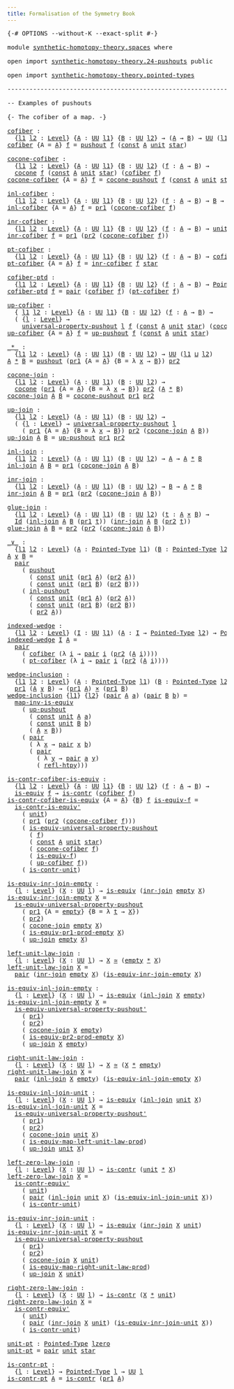 ```yaml
---
title: Formalisation of the Symmetry Book
---
```


<pre class="Agda"><a id="60" class="Symbol">{-#</a> <a id="64" class="Keyword">OPTIONS</a> <a id="72" class="Pragma">--without-K</a> <a id="84" class="Pragma">--exact-split</a> <a id="98" class="Symbol">#-}</a>

<a id="103" class="Keyword">module</a> <a id="110" href="synthetic-homotopy-theory.spaces.html" class="Module">synthetic-homotopy-theory.spaces</a> <a id="143" class="Keyword">where</a>

<a id="150" class="Keyword">open</a> <a id="155" class="Keyword">import</a> <a id="162" href="synthetic-homotopy-theory.24-pushouts.html" class="Module">synthetic-homotopy-theory.24-pushouts</a> <a id="200" class="Keyword">public</a>

<a id="208" class="Keyword">open</a> <a id="213" class="Keyword">import</a> <a id="220" href="synthetic-homotopy-theory.pointed-types.html" class="Module">synthetic-homotopy-theory.pointed-types</a>

<a id="261" class="Comment">--------------------------------------------------------------------------------</a>

<a id="343" class="Comment">-- Examples of pushouts</a>

<a id="368" class="Comment">{- The cofiber of a map. -}</a>

<a id="cofiber"></a><a id="397" href="synthetic-homotopy-theory.spaces.html#397" class="Function">cofiber</a> <a id="405" class="Symbol">:</a>
  <a id="409" class="Symbol">{</a><a id="410" href="synthetic-homotopy-theory.spaces.html#410" class="Bound">l1</a> <a id="413" href="synthetic-homotopy-theory.spaces.html#413" class="Bound">l2</a> <a id="416" class="Symbol">:</a> <a id="418" href="Agda.Primitive.html#597" class="Postulate">Level</a><a id="423" class="Symbol">}</a> <a id="425" class="Symbol">{</a><a id="426" href="synthetic-homotopy-theory.spaces.html#426" class="Bound">A</a> <a id="428" class="Symbol">:</a> <a id="430" href="Agda.Primitive.html#326" class="Primitive">UU</a> <a id="433" href="synthetic-homotopy-theory.spaces.html#410" class="Bound">l1</a><a id="435" class="Symbol">}</a> <a id="437" class="Symbol">{</a><a id="438" href="synthetic-homotopy-theory.spaces.html#438" class="Bound">B</a> <a id="440" class="Symbol">:</a> <a id="442" href="Agda.Primitive.html#326" class="Primitive">UU</a> <a id="445" href="synthetic-homotopy-theory.spaces.html#413" class="Bound">l2</a><a id="447" class="Symbol">}</a> <a id="449" class="Symbol">→</a> <a id="451" class="Symbol">(</a><a id="452" href="synthetic-homotopy-theory.spaces.html#426" class="Bound">A</a> <a id="454" class="Symbol">→</a> <a id="456" href="synthetic-homotopy-theory.spaces.html#438" class="Bound">B</a><a id="457" class="Symbol">)</a> <a id="459" class="Symbol">→</a> <a id="461" href="Agda.Primitive.html#326" class="Primitive">UU</a> <a id="464" class="Symbol">(</a><a id="465" href="synthetic-homotopy-theory.spaces.html#410" class="Bound">l1</a> <a id="468" href="Agda.Primitive.html#810" class="Primitive Operator">⊔</a> <a id="470" href="synthetic-homotopy-theory.spaces.html#413" class="Bound">l2</a><a id="472" class="Symbol">)</a>
<a id="474" href="synthetic-homotopy-theory.spaces.html#397" class="Function">cofiber</a> <a id="482" class="Symbol">{</a><a id="483" class="Argument">A</a> <a id="485" class="Symbol">=</a> <a id="487" href="synthetic-homotopy-theory.spaces.html#487" class="Bound">A</a><a id="488" class="Symbol">}</a> <a id="490" href="synthetic-homotopy-theory.spaces.html#490" class="Bound">f</a> <a id="492" class="Symbol">=</a> <a id="494" href="synthetic-homotopy-theory.24-pushouts.html#10047" class="Postulate">pushout</a> <a id="502" href="synthetic-homotopy-theory.spaces.html#490" class="Bound">f</a> <a id="504" class="Symbol">(</a><a id="505" href="foundation-core.constant-maps.html#203" class="Function">const</a> <a id="511" href="synthetic-homotopy-theory.spaces.html#487" class="Bound">A</a> <a id="513" href="foundation.unit-type.html#975" class="Datatype">unit</a> <a id="518" href="foundation.unit-type.html#999" class="InductiveConstructor">star</a><a id="522" class="Symbol">)</a>

<a id="cocone-cofiber"></a><a id="525" href="synthetic-homotopy-theory.spaces.html#525" class="Function">cocone-cofiber</a> <a id="540" class="Symbol">:</a>
  <a id="544" class="Symbol">{</a><a id="545" href="synthetic-homotopy-theory.spaces.html#545" class="Bound">l1</a> <a id="548" href="synthetic-homotopy-theory.spaces.html#548" class="Bound">l2</a> <a id="551" class="Symbol">:</a> <a id="553" href="Agda.Primitive.html#597" class="Postulate">Level</a><a id="558" class="Symbol">}</a> <a id="560" class="Symbol">{</a><a id="561" href="synthetic-homotopy-theory.spaces.html#561" class="Bound">A</a> <a id="563" class="Symbol">:</a> <a id="565" href="Agda.Primitive.html#326" class="Primitive">UU</a> <a id="568" href="synthetic-homotopy-theory.spaces.html#545" class="Bound">l1</a><a id="570" class="Symbol">}</a> <a id="572" class="Symbol">{</a><a id="573" href="synthetic-homotopy-theory.spaces.html#573" class="Bound">B</a> <a id="575" class="Symbol">:</a> <a id="577" href="Agda.Primitive.html#326" class="Primitive">UU</a> <a id="580" href="synthetic-homotopy-theory.spaces.html#548" class="Bound">l2</a><a id="582" class="Symbol">}</a> <a id="584" class="Symbol">(</a><a id="585" href="synthetic-homotopy-theory.spaces.html#585" class="Bound">f</a> <a id="587" class="Symbol">:</a> <a id="589" href="synthetic-homotopy-theory.spaces.html#561" class="Bound">A</a> <a id="591" class="Symbol">→</a> <a id="593" href="synthetic-homotopy-theory.spaces.html#573" class="Bound">B</a><a id="594" class="Symbol">)</a> <a id="596" class="Symbol">→</a>
  <a id="600" href="synthetic-homotopy-theory.24-pushouts.html#443" class="Function">cocone</a> <a id="607" href="synthetic-homotopy-theory.spaces.html#585" class="Bound">f</a> <a id="609" class="Symbol">(</a><a id="610" href="foundation-core.constant-maps.html#203" class="Function">const</a> <a id="616" href="synthetic-homotopy-theory.spaces.html#561" class="Bound">A</a> <a id="618" href="foundation.unit-type.html#975" class="Datatype">unit</a> <a id="623" href="foundation.unit-type.html#999" class="InductiveConstructor">star</a><a id="627" class="Symbol">)</a> <a id="629" class="Symbol">(</a><a id="630" href="synthetic-homotopy-theory.spaces.html#397" class="Function">cofiber</a> <a id="638" href="synthetic-homotopy-theory.spaces.html#585" class="Bound">f</a><a id="639" class="Symbol">)</a>
<a id="641" href="synthetic-homotopy-theory.spaces.html#525" class="Function">cocone-cofiber</a> <a id="656" class="Symbol">{</a><a id="657" class="Argument">A</a> <a id="659" class="Symbol">=</a> <a id="661" href="synthetic-homotopy-theory.spaces.html#661" class="Bound">A</a><a id="662" class="Symbol">}</a> <a id="664" href="synthetic-homotopy-theory.spaces.html#664" class="Bound">f</a> <a id="666" class="Symbol">=</a> <a id="668" href="synthetic-homotopy-theory.24-pushouts.html#10596" class="Function">cocone-pushout</a> <a id="683" href="synthetic-homotopy-theory.spaces.html#664" class="Bound">f</a> <a id="685" class="Symbol">(</a><a id="686" href="foundation-core.constant-maps.html#203" class="Function">const</a> <a id="692" href="synthetic-homotopy-theory.spaces.html#661" class="Bound">A</a> <a id="694" href="foundation.unit-type.html#975" class="Datatype">unit</a> <a id="699" href="foundation.unit-type.html#999" class="InductiveConstructor">star</a><a id="703" class="Symbol">)</a>

<a id="inl-cofiber"></a><a id="706" href="synthetic-homotopy-theory.spaces.html#706" class="Function">inl-cofiber</a> <a id="718" class="Symbol">:</a>
  <a id="722" class="Symbol">{</a><a id="723" href="synthetic-homotopy-theory.spaces.html#723" class="Bound">l1</a> <a id="726" href="synthetic-homotopy-theory.spaces.html#726" class="Bound">l2</a> <a id="729" class="Symbol">:</a> <a id="731" href="Agda.Primitive.html#597" class="Postulate">Level</a><a id="736" class="Symbol">}</a> <a id="738" class="Symbol">{</a><a id="739" href="synthetic-homotopy-theory.spaces.html#739" class="Bound">A</a> <a id="741" class="Symbol">:</a> <a id="743" href="Agda.Primitive.html#326" class="Primitive">UU</a> <a id="746" href="synthetic-homotopy-theory.spaces.html#723" class="Bound">l1</a><a id="748" class="Symbol">}</a> <a id="750" class="Symbol">{</a><a id="751" href="synthetic-homotopy-theory.spaces.html#751" class="Bound">B</a> <a id="753" class="Symbol">:</a> <a id="755" href="Agda.Primitive.html#326" class="Primitive">UU</a> <a id="758" href="synthetic-homotopy-theory.spaces.html#726" class="Bound">l2</a><a id="760" class="Symbol">}</a> <a id="762" class="Symbol">(</a><a id="763" href="synthetic-homotopy-theory.spaces.html#763" class="Bound">f</a> <a id="765" class="Symbol">:</a> <a id="767" href="synthetic-homotopy-theory.spaces.html#739" class="Bound">A</a> <a id="769" class="Symbol">→</a> <a id="771" href="synthetic-homotopy-theory.spaces.html#751" class="Bound">B</a><a id="772" class="Symbol">)</a> <a id="774" class="Symbol">→</a> <a id="776" href="synthetic-homotopy-theory.spaces.html#751" class="Bound">B</a> <a id="778" class="Symbol">→</a> <a id="780" href="synthetic-homotopy-theory.spaces.html#397" class="Function">cofiber</a> <a id="788" href="synthetic-homotopy-theory.spaces.html#763" class="Bound">f</a>
<a id="790" href="synthetic-homotopy-theory.spaces.html#706" class="Function">inl-cofiber</a> <a id="802" class="Symbol">{</a><a id="803" class="Argument">A</a> <a id="805" class="Symbol">=</a> <a id="807" href="synthetic-homotopy-theory.spaces.html#807" class="Bound">A</a><a id="808" class="Symbol">}</a> <a id="810" href="synthetic-homotopy-theory.spaces.html#810" class="Bound">f</a> <a id="812" class="Symbol">=</a> <a id="814" href="foundation-core.dependent-pair-types.html#592" class="Field">pr1</a> <a id="818" class="Symbol">(</a><a id="819" href="synthetic-homotopy-theory.spaces.html#525" class="Function">cocone-cofiber</a> <a id="834" href="synthetic-homotopy-theory.spaces.html#810" class="Bound">f</a><a id="835" class="Symbol">)</a>

<a id="inr-cofiber"></a><a id="838" href="synthetic-homotopy-theory.spaces.html#838" class="Function">inr-cofiber</a> <a id="850" class="Symbol">:</a>
  <a id="854" class="Symbol">{</a><a id="855" href="synthetic-homotopy-theory.spaces.html#855" class="Bound">l1</a> <a id="858" href="synthetic-homotopy-theory.spaces.html#858" class="Bound">l2</a> <a id="861" class="Symbol">:</a> <a id="863" href="Agda.Primitive.html#597" class="Postulate">Level</a><a id="868" class="Symbol">}</a> <a id="870" class="Symbol">{</a><a id="871" href="synthetic-homotopy-theory.spaces.html#871" class="Bound">A</a> <a id="873" class="Symbol">:</a> <a id="875" href="Agda.Primitive.html#326" class="Primitive">UU</a> <a id="878" href="synthetic-homotopy-theory.spaces.html#855" class="Bound">l1</a><a id="880" class="Symbol">}</a> <a id="882" class="Symbol">{</a><a id="883" href="synthetic-homotopy-theory.spaces.html#883" class="Bound">B</a> <a id="885" class="Symbol">:</a> <a id="887" href="Agda.Primitive.html#326" class="Primitive">UU</a> <a id="890" href="synthetic-homotopy-theory.spaces.html#858" class="Bound">l2</a><a id="892" class="Symbol">}</a> <a id="894" class="Symbol">(</a><a id="895" href="synthetic-homotopy-theory.spaces.html#895" class="Bound">f</a> <a id="897" class="Symbol">:</a> <a id="899" href="synthetic-homotopy-theory.spaces.html#871" class="Bound">A</a> <a id="901" class="Symbol">→</a> <a id="903" href="synthetic-homotopy-theory.spaces.html#883" class="Bound">B</a><a id="904" class="Symbol">)</a> <a id="906" class="Symbol">→</a> <a id="908" href="foundation.unit-type.html#975" class="Datatype">unit</a> <a id="913" class="Symbol">→</a> <a id="915" href="synthetic-homotopy-theory.spaces.html#397" class="Function">cofiber</a> <a id="923" href="synthetic-homotopy-theory.spaces.html#895" class="Bound">f</a>
<a id="925" href="synthetic-homotopy-theory.spaces.html#838" class="Function">inr-cofiber</a> <a id="937" href="synthetic-homotopy-theory.spaces.html#937" class="Bound">f</a> <a id="939" class="Symbol">=</a> <a id="941" href="foundation-core.dependent-pair-types.html#592" class="Field">pr1</a> <a id="945" class="Symbol">(</a><a id="946" href="foundation-core.dependent-pair-types.html#604" class="Field">pr2</a> <a id="950" class="Symbol">(</a><a id="951" href="synthetic-homotopy-theory.spaces.html#525" class="Function">cocone-cofiber</a> <a id="966" href="synthetic-homotopy-theory.spaces.html#937" class="Bound">f</a><a id="967" class="Symbol">))</a>

<a id="pt-cofiber"></a><a id="971" href="synthetic-homotopy-theory.spaces.html#971" class="Function">pt-cofiber</a> <a id="982" class="Symbol">:</a>
  <a id="986" class="Symbol">{</a><a id="987" href="synthetic-homotopy-theory.spaces.html#987" class="Bound">l1</a> <a id="990" href="synthetic-homotopy-theory.spaces.html#990" class="Bound">l2</a> <a id="993" class="Symbol">:</a> <a id="995" href="Agda.Primitive.html#597" class="Postulate">Level</a><a id="1000" class="Symbol">}</a> <a id="1002" class="Symbol">{</a><a id="1003" href="synthetic-homotopy-theory.spaces.html#1003" class="Bound">A</a> <a id="1005" class="Symbol">:</a> <a id="1007" href="Agda.Primitive.html#326" class="Primitive">UU</a> <a id="1010" href="synthetic-homotopy-theory.spaces.html#987" class="Bound">l1</a><a id="1012" class="Symbol">}</a> <a id="1014" class="Symbol">{</a><a id="1015" href="synthetic-homotopy-theory.spaces.html#1015" class="Bound">B</a> <a id="1017" class="Symbol">:</a> <a id="1019" href="Agda.Primitive.html#326" class="Primitive">UU</a> <a id="1022" href="synthetic-homotopy-theory.spaces.html#990" class="Bound">l2</a><a id="1024" class="Symbol">}</a> <a id="1026" class="Symbol">(</a><a id="1027" href="synthetic-homotopy-theory.spaces.html#1027" class="Bound">f</a> <a id="1029" class="Symbol">:</a> <a id="1031" href="synthetic-homotopy-theory.spaces.html#1003" class="Bound">A</a> <a id="1033" class="Symbol">→</a> <a id="1035" href="synthetic-homotopy-theory.spaces.html#1015" class="Bound">B</a><a id="1036" class="Symbol">)</a> <a id="1038" class="Symbol">→</a> <a id="1040" href="synthetic-homotopy-theory.spaces.html#397" class="Function">cofiber</a> <a id="1048" href="synthetic-homotopy-theory.spaces.html#1027" class="Bound">f</a>
<a id="1050" href="synthetic-homotopy-theory.spaces.html#971" class="Function">pt-cofiber</a> <a id="1061" class="Symbol">{</a><a id="1062" class="Argument">A</a> <a id="1064" class="Symbol">=</a> <a id="1066" href="synthetic-homotopy-theory.spaces.html#1066" class="Bound">A</a><a id="1067" class="Symbol">}</a> <a id="1069" href="synthetic-homotopy-theory.spaces.html#1069" class="Bound">f</a> <a id="1071" class="Symbol">=</a> <a id="1073" href="synthetic-homotopy-theory.spaces.html#838" class="Function">inr-cofiber</a> <a id="1085" href="synthetic-homotopy-theory.spaces.html#1069" class="Bound">f</a> <a id="1087" href="foundation.unit-type.html#999" class="InductiveConstructor">star</a>

<a id="cofiber-ptd"></a><a id="1093" href="synthetic-homotopy-theory.spaces.html#1093" class="Function">cofiber-ptd</a> <a id="1105" class="Symbol">:</a>
  <a id="1109" class="Symbol">{</a><a id="1110" href="synthetic-homotopy-theory.spaces.html#1110" class="Bound">l1</a> <a id="1113" href="synthetic-homotopy-theory.spaces.html#1113" class="Bound">l2</a> <a id="1116" class="Symbol">:</a> <a id="1118" href="Agda.Primitive.html#597" class="Postulate">Level</a><a id="1123" class="Symbol">}</a> <a id="1125" class="Symbol">{</a><a id="1126" href="synthetic-homotopy-theory.spaces.html#1126" class="Bound">A</a> <a id="1128" class="Symbol">:</a> <a id="1130" href="Agda.Primitive.html#326" class="Primitive">UU</a> <a id="1133" href="synthetic-homotopy-theory.spaces.html#1110" class="Bound">l1</a><a id="1135" class="Symbol">}</a> <a id="1137" class="Symbol">{</a><a id="1138" href="synthetic-homotopy-theory.spaces.html#1138" class="Bound">B</a> <a id="1140" class="Symbol">:</a> <a id="1142" href="Agda.Primitive.html#326" class="Primitive">UU</a> <a id="1145" href="synthetic-homotopy-theory.spaces.html#1113" class="Bound">l2</a><a id="1147" class="Symbol">}</a> <a id="1149" class="Symbol">(</a><a id="1150" href="synthetic-homotopy-theory.spaces.html#1150" class="Bound">f</a> <a id="1152" class="Symbol">:</a> <a id="1154" href="synthetic-homotopy-theory.spaces.html#1126" class="Bound">A</a> <a id="1156" class="Symbol">→</a> <a id="1158" href="synthetic-homotopy-theory.spaces.html#1138" class="Bound">B</a><a id="1159" class="Symbol">)</a> <a id="1161" class="Symbol">→</a> <a id="1163" href="synthetic-homotopy-theory.pointed-types.html#392" class="Function">Pointed-Type</a> <a id="1176" class="Symbol">(</a><a id="1177" href="synthetic-homotopy-theory.spaces.html#1110" class="Bound">l1</a> <a id="1180" href="Agda.Primitive.html#810" class="Primitive Operator">⊔</a> <a id="1182" href="synthetic-homotopy-theory.spaces.html#1113" class="Bound">l2</a><a id="1184" class="Symbol">)</a>
<a id="1186" href="synthetic-homotopy-theory.spaces.html#1093" class="Function">cofiber-ptd</a> <a id="1198" href="synthetic-homotopy-theory.spaces.html#1198" class="Bound">f</a> <a id="1200" class="Symbol">=</a> <a id="1202" href="foundation-core.dependent-pair-types.html#575" class="InductiveConstructor">pair</a> <a id="1207" class="Symbol">(</a><a id="1208" href="synthetic-homotopy-theory.spaces.html#397" class="Function">cofiber</a> <a id="1216" href="synthetic-homotopy-theory.spaces.html#1198" class="Bound">f</a><a id="1217" class="Symbol">)</a> <a id="1219" class="Symbol">(</a><a id="1220" href="synthetic-homotopy-theory.spaces.html#971" class="Function">pt-cofiber</a> <a id="1231" href="synthetic-homotopy-theory.spaces.html#1198" class="Bound">f</a><a id="1232" class="Symbol">)</a>

<a id="up-cofiber"></a><a id="1235" href="synthetic-homotopy-theory.spaces.html#1235" class="Function">up-cofiber</a> <a id="1246" class="Symbol">:</a>
  <a id="1250" class="Symbol">{</a> <a id="1252" href="synthetic-homotopy-theory.spaces.html#1252" class="Bound">l1</a> <a id="1255" href="synthetic-homotopy-theory.spaces.html#1255" class="Bound">l2</a> <a id="1258" class="Symbol">:</a> <a id="1260" href="Agda.Primitive.html#597" class="Postulate">Level</a><a id="1265" class="Symbol">}</a> <a id="1267" class="Symbol">{</a><a id="1268" href="synthetic-homotopy-theory.spaces.html#1268" class="Bound">A</a> <a id="1270" class="Symbol">:</a> <a id="1272" href="Agda.Primitive.html#326" class="Primitive">UU</a> <a id="1275" href="synthetic-homotopy-theory.spaces.html#1252" class="Bound">l1</a><a id="1277" class="Symbol">}</a> <a id="1279" class="Symbol">{</a><a id="1280" href="synthetic-homotopy-theory.spaces.html#1280" class="Bound">B</a> <a id="1282" class="Symbol">:</a> <a id="1284" href="Agda.Primitive.html#326" class="Primitive">UU</a> <a id="1287" href="synthetic-homotopy-theory.spaces.html#1255" class="Bound">l2</a><a id="1289" class="Symbol">}</a> <a id="1291" class="Symbol">(</a><a id="1292" href="synthetic-homotopy-theory.spaces.html#1292" class="Bound">f</a> <a id="1294" class="Symbol">:</a> <a id="1296" href="synthetic-homotopy-theory.spaces.html#1268" class="Bound">A</a> <a id="1298" class="Symbol">→</a> <a id="1300" href="synthetic-homotopy-theory.spaces.html#1280" class="Bound">B</a><a id="1301" class="Symbol">)</a> <a id="1303" class="Symbol">→</a>
  <a id="1307" class="Symbol">(</a> <a id="1309" class="Symbol">{</a><a id="1310" href="synthetic-homotopy-theory.spaces.html#1310" class="Bound">l</a> <a id="1312" class="Symbol">:</a> <a id="1314" href="Agda.Primitive.html#597" class="Postulate">Level</a><a id="1319" class="Symbol">}</a> <a id="1321" class="Symbol">→</a>
    <a id="1327" href="synthetic-homotopy-theory.24-pushouts.html#4586" class="Function">universal-property-pushout</a> <a id="1354" href="synthetic-homotopy-theory.spaces.html#1310" class="Bound">l</a> <a id="1356" href="synthetic-homotopy-theory.spaces.html#1292" class="Bound">f</a> <a id="1358" class="Symbol">(</a><a id="1359" href="foundation-core.constant-maps.html#203" class="Function">const</a> <a id="1365" href="synthetic-homotopy-theory.spaces.html#1268" class="Bound">A</a> <a id="1367" href="foundation.unit-type.html#975" class="Datatype">unit</a> <a id="1372" href="foundation.unit-type.html#999" class="InductiveConstructor">star</a><a id="1376" class="Symbol">)</a> <a id="1378" class="Symbol">(</a><a id="1379" href="synthetic-homotopy-theory.spaces.html#525" class="Function">cocone-cofiber</a> <a id="1394" href="synthetic-homotopy-theory.spaces.html#1292" class="Bound">f</a><a id="1395" class="Symbol">))</a>
<a id="1398" href="synthetic-homotopy-theory.spaces.html#1235" class="Function">up-cofiber</a> <a id="1409" class="Symbol">{</a><a id="1410" class="Argument">A</a> <a id="1412" class="Symbol">=</a> <a id="1414" href="synthetic-homotopy-theory.spaces.html#1414" class="Bound">A</a><a id="1415" class="Symbol">}</a> <a id="1417" href="synthetic-homotopy-theory.spaces.html#1417" class="Bound">f</a> <a id="1419" class="Symbol">=</a> <a id="1421" href="synthetic-homotopy-theory.24-pushouts.html#10850" class="Postulate">up-pushout</a> <a id="1432" href="synthetic-homotopy-theory.spaces.html#1417" class="Bound">f</a> <a id="1434" class="Symbol">(</a><a id="1435" href="foundation-core.constant-maps.html#203" class="Function">const</a> <a id="1441" href="synthetic-homotopy-theory.spaces.html#1414" class="Bound">A</a> <a id="1443" href="foundation.unit-type.html#975" class="Datatype">unit</a> <a id="1448" href="foundation.unit-type.html#999" class="InductiveConstructor">star</a><a id="1452" class="Symbol">)</a>

<a id="_*_"></a><a id="1455" href="synthetic-homotopy-theory.spaces.html#1455" class="Function Operator">_*_</a> <a id="1459" class="Symbol">:</a>
  <a id="1463" class="Symbol">{</a><a id="1464" href="synthetic-homotopy-theory.spaces.html#1464" class="Bound">l1</a> <a id="1467" href="synthetic-homotopy-theory.spaces.html#1467" class="Bound">l2</a> <a id="1470" class="Symbol">:</a> <a id="1472" href="Agda.Primitive.html#597" class="Postulate">Level</a><a id="1477" class="Symbol">}</a> <a id="1479" class="Symbol">(</a><a id="1480" href="synthetic-homotopy-theory.spaces.html#1480" class="Bound">A</a> <a id="1482" class="Symbol">:</a> <a id="1484" href="Agda.Primitive.html#326" class="Primitive">UU</a> <a id="1487" href="synthetic-homotopy-theory.spaces.html#1464" class="Bound">l1</a><a id="1489" class="Symbol">)</a> <a id="1491" class="Symbol">(</a><a id="1492" href="synthetic-homotopy-theory.spaces.html#1492" class="Bound">B</a> <a id="1494" class="Symbol">:</a> <a id="1496" href="Agda.Primitive.html#326" class="Primitive">UU</a> <a id="1499" href="synthetic-homotopy-theory.spaces.html#1467" class="Bound">l2</a><a id="1501" class="Symbol">)</a> <a id="1503" class="Symbol">→</a> <a id="1505" href="Agda.Primitive.html#326" class="Primitive">UU</a> <a id="1508" class="Symbol">(</a><a id="1509" href="synthetic-homotopy-theory.spaces.html#1464" class="Bound">l1</a> <a id="1512" href="Agda.Primitive.html#810" class="Primitive Operator">⊔</a> <a id="1514" href="synthetic-homotopy-theory.spaces.html#1467" class="Bound">l2</a><a id="1516" class="Symbol">)</a>
<a id="1518" href="synthetic-homotopy-theory.spaces.html#1518" class="Bound">A</a> <a id="1520" href="synthetic-homotopy-theory.spaces.html#1455" class="Function Operator">*</a> <a id="1522" href="synthetic-homotopy-theory.spaces.html#1522" class="Bound">B</a> <a id="1524" class="Symbol">=</a> <a id="1526" href="synthetic-homotopy-theory.24-pushouts.html#10047" class="Postulate">pushout</a> <a id="1534" class="Symbol">(</a><a id="1535" href="foundation-core.dependent-pair-types.html#592" class="Field">pr1</a> <a id="1539" class="Symbol">{</a><a id="1540" class="Argument">A</a> <a id="1542" class="Symbol">=</a> <a id="1544" href="synthetic-homotopy-theory.spaces.html#1518" class="Bound">A</a><a id="1545" class="Symbol">}</a> <a id="1547" class="Symbol">{</a><a id="1548" class="Argument">B</a> <a id="1550" class="Symbol">=</a> <a id="1552" class="Symbol">λ</a> <a id="1554" href="synthetic-homotopy-theory.spaces.html#1554" class="Bound">x</a> <a id="1556" class="Symbol">→</a> <a id="1558" href="synthetic-homotopy-theory.spaces.html#1522" class="Bound">B</a><a id="1559" class="Symbol">})</a> <a id="1562" href="foundation-core.dependent-pair-types.html#604" class="Field">pr2</a>

<a id="cocone-join"></a><a id="1567" href="synthetic-homotopy-theory.spaces.html#1567" class="Function">cocone-join</a> <a id="1579" class="Symbol">:</a>
  <a id="1583" class="Symbol">{</a><a id="1584" href="synthetic-homotopy-theory.spaces.html#1584" class="Bound">l1</a> <a id="1587" href="synthetic-homotopy-theory.spaces.html#1587" class="Bound">l2</a> <a id="1590" class="Symbol">:</a> <a id="1592" href="Agda.Primitive.html#597" class="Postulate">Level</a><a id="1597" class="Symbol">}</a> <a id="1599" class="Symbol">(</a><a id="1600" href="synthetic-homotopy-theory.spaces.html#1600" class="Bound">A</a> <a id="1602" class="Symbol">:</a> <a id="1604" href="Agda.Primitive.html#326" class="Primitive">UU</a> <a id="1607" href="synthetic-homotopy-theory.spaces.html#1584" class="Bound">l1</a><a id="1609" class="Symbol">)</a> <a id="1611" class="Symbol">(</a><a id="1612" href="synthetic-homotopy-theory.spaces.html#1612" class="Bound">B</a> <a id="1614" class="Symbol">:</a> <a id="1616" href="Agda.Primitive.html#326" class="Primitive">UU</a> <a id="1619" href="synthetic-homotopy-theory.spaces.html#1587" class="Bound">l2</a><a id="1621" class="Symbol">)</a> <a id="1623" class="Symbol">→</a>
  <a id="1627" href="synthetic-homotopy-theory.24-pushouts.html#443" class="Function">cocone</a> <a id="1634" class="Symbol">(</a><a id="1635" href="foundation-core.dependent-pair-types.html#592" class="Field">pr1</a> <a id="1639" class="Symbol">{</a><a id="1640" class="Argument">A</a> <a id="1642" class="Symbol">=</a> <a id="1644" href="synthetic-homotopy-theory.spaces.html#1600" class="Bound">A</a><a id="1645" class="Symbol">}</a> <a id="1647" class="Symbol">{</a><a id="1648" class="Argument">B</a> <a id="1650" class="Symbol">=</a> <a id="1652" class="Symbol">λ</a> <a id="1654" href="synthetic-homotopy-theory.spaces.html#1654" class="Bound">x</a> <a id="1656" class="Symbol">→</a> <a id="1658" href="synthetic-homotopy-theory.spaces.html#1612" class="Bound">B</a><a id="1659" class="Symbol">})</a> <a id="1662" href="foundation-core.dependent-pair-types.html#604" class="Field">pr2</a> <a id="1666" class="Symbol">(</a><a id="1667" href="synthetic-homotopy-theory.spaces.html#1600" class="Bound">A</a> <a id="1669" href="synthetic-homotopy-theory.spaces.html#1455" class="Function Operator">*</a> <a id="1671" href="synthetic-homotopy-theory.spaces.html#1612" class="Bound">B</a><a id="1672" class="Symbol">)</a>
<a id="1674" href="synthetic-homotopy-theory.spaces.html#1567" class="Function">cocone-join</a> <a id="1686" href="synthetic-homotopy-theory.spaces.html#1686" class="Bound">A</a> <a id="1688" href="synthetic-homotopy-theory.spaces.html#1688" class="Bound">B</a> <a id="1690" class="Symbol">=</a> <a id="1692" href="synthetic-homotopy-theory.24-pushouts.html#10596" class="Function">cocone-pushout</a> <a id="1707" href="foundation-core.dependent-pair-types.html#592" class="Field">pr1</a> <a id="1711" href="foundation-core.dependent-pair-types.html#604" class="Field">pr2</a>

<a id="up-join"></a><a id="1716" href="synthetic-homotopy-theory.spaces.html#1716" class="Function">up-join</a> <a id="1724" class="Symbol">:</a>
  <a id="1728" class="Symbol">{</a><a id="1729" href="synthetic-homotopy-theory.spaces.html#1729" class="Bound">l1</a> <a id="1732" href="synthetic-homotopy-theory.spaces.html#1732" class="Bound">l2</a> <a id="1735" class="Symbol">:</a> <a id="1737" href="Agda.Primitive.html#597" class="Postulate">Level</a><a id="1742" class="Symbol">}</a> <a id="1744" class="Symbol">(</a><a id="1745" href="synthetic-homotopy-theory.spaces.html#1745" class="Bound">A</a> <a id="1747" class="Symbol">:</a> <a id="1749" href="Agda.Primitive.html#326" class="Primitive">UU</a> <a id="1752" href="synthetic-homotopy-theory.spaces.html#1729" class="Bound">l1</a><a id="1754" class="Symbol">)</a> <a id="1756" class="Symbol">(</a><a id="1757" href="synthetic-homotopy-theory.spaces.html#1757" class="Bound">B</a> <a id="1759" class="Symbol">:</a> <a id="1761" href="Agda.Primitive.html#326" class="Primitive">UU</a> <a id="1764" href="synthetic-homotopy-theory.spaces.html#1732" class="Bound">l2</a><a id="1766" class="Symbol">)</a> <a id="1768" class="Symbol">→</a>
  <a id="1772" class="Symbol">(</a> <a id="1774" class="Symbol">{</a><a id="1775" href="synthetic-homotopy-theory.spaces.html#1775" class="Bound">l</a> <a id="1777" class="Symbol">:</a> <a id="1779" href="Agda.Primitive.html#597" class="Postulate">Level</a><a id="1784" class="Symbol">}</a> <a id="1786" class="Symbol">→</a> <a id="1788" href="synthetic-homotopy-theory.24-pushouts.html#4586" class="Function">universal-property-pushout</a> <a id="1815" href="synthetic-homotopy-theory.spaces.html#1775" class="Bound">l</a>
    <a id="1821" class="Symbol">(</a> <a id="1823" href="foundation-core.dependent-pair-types.html#592" class="Field">pr1</a> <a id="1827" class="Symbol">{</a><a id="1828" class="Argument">A</a> <a id="1830" class="Symbol">=</a> <a id="1832" href="synthetic-homotopy-theory.spaces.html#1745" class="Bound">A</a><a id="1833" class="Symbol">}</a> <a id="1835" class="Symbol">{</a><a id="1836" class="Argument">B</a> <a id="1838" class="Symbol">=</a> <a id="1840" class="Symbol">λ</a> <a id="1842" href="synthetic-homotopy-theory.spaces.html#1842" class="Bound">x</a> <a id="1844" class="Symbol">→</a> <a id="1846" href="synthetic-homotopy-theory.spaces.html#1757" class="Bound">B</a><a id="1847" class="Symbol">})</a> <a id="1850" href="foundation-core.dependent-pair-types.html#604" class="Field">pr2</a> <a id="1854" class="Symbol">(</a><a id="1855" href="synthetic-homotopy-theory.spaces.html#1567" class="Function">cocone-join</a> <a id="1867" href="synthetic-homotopy-theory.spaces.html#1745" class="Bound">A</a> <a id="1869" href="synthetic-homotopy-theory.spaces.html#1757" class="Bound">B</a><a id="1870" class="Symbol">))</a>
<a id="1873" href="synthetic-homotopy-theory.spaces.html#1716" class="Function">up-join</a> <a id="1881" href="synthetic-homotopy-theory.spaces.html#1881" class="Bound">A</a> <a id="1883" href="synthetic-homotopy-theory.spaces.html#1883" class="Bound">B</a> <a id="1885" class="Symbol">=</a> <a id="1887" href="synthetic-homotopy-theory.24-pushouts.html#10850" class="Postulate">up-pushout</a> <a id="1898" href="foundation-core.dependent-pair-types.html#592" class="Field">pr1</a> <a id="1902" href="foundation-core.dependent-pair-types.html#604" class="Field">pr2</a>

<a id="inl-join"></a><a id="1907" href="synthetic-homotopy-theory.spaces.html#1907" class="Function">inl-join</a> <a id="1916" class="Symbol">:</a>
  <a id="1920" class="Symbol">{</a><a id="1921" href="synthetic-homotopy-theory.spaces.html#1921" class="Bound">l1</a> <a id="1924" href="synthetic-homotopy-theory.spaces.html#1924" class="Bound">l2</a> <a id="1927" class="Symbol">:</a> <a id="1929" href="Agda.Primitive.html#597" class="Postulate">Level</a><a id="1934" class="Symbol">}</a> <a id="1936" class="Symbol">(</a><a id="1937" href="synthetic-homotopy-theory.spaces.html#1937" class="Bound">A</a> <a id="1939" class="Symbol">:</a> <a id="1941" href="Agda.Primitive.html#326" class="Primitive">UU</a> <a id="1944" href="synthetic-homotopy-theory.spaces.html#1921" class="Bound">l1</a><a id="1946" class="Symbol">)</a> <a id="1948" class="Symbol">(</a><a id="1949" href="synthetic-homotopy-theory.spaces.html#1949" class="Bound">B</a> <a id="1951" class="Symbol">:</a> <a id="1953" href="Agda.Primitive.html#326" class="Primitive">UU</a> <a id="1956" href="synthetic-homotopy-theory.spaces.html#1924" class="Bound">l2</a><a id="1958" class="Symbol">)</a> <a id="1960" class="Symbol">→</a> <a id="1962" href="synthetic-homotopy-theory.spaces.html#1937" class="Bound">A</a> <a id="1964" class="Symbol">→</a> <a id="1966" href="synthetic-homotopy-theory.spaces.html#1937" class="Bound">A</a> <a id="1968" href="synthetic-homotopy-theory.spaces.html#1455" class="Function Operator">*</a> <a id="1970" href="synthetic-homotopy-theory.spaces.html#1949" class="Bound">B</a>
<a id="1972" href="synthetic-homotopy-theory.spaces.html#1907" class="Function">inl-join</a> <a id="1981" href="synthetic-homotopy-theory.spaces.html#1981" class="Bound">A</a> <a id="1983" href="synthetic-homotopy-theory.spaces.html#1983" class="Bound">B</a> <a id="1985" class="Symbol">=</a> <a id="1987" href="foundation-core.dependent-pair-types.html#592" class="Field">pr1</a> <a id="1991" class="Symbol">(</a><a id="1992" href="synthetic-homotopy-theory.spaces.html#1567" class="Function">cocone-join</a> <a id="2004" href="synthetic-homotopy-theory.spaces.html#1981" class="Bound">A</a> <a id="2006" href="synthetic-homotopy-theory.spaces.html#1983" class="Bound">B</a><a id="2007" class="Symbol">)</a>

<a id="inr-join"></a><a id="2010" href="synthetic-homotopy-theory.spaces.html#2010" class="Function">inr-join</a> <a id="2019" class="Symbol">:</a>
  <a id="2023" class="Symbol">{</a><a id="2024" href="synthetic-homotopy-theory.spaces.html#2024" class="Bound">l1</a> <a id="2027" href="synthetic-homotopy-theory.spaces.html#2027" class="Bound">l2</a> <a id="2030" class="Symbol">:</a> <a id="2032" href="Agda.Primitive.html#597" class="Postulate">Level</a><a id="2037" class="Symbol">}</a> <a id="2039" class="Symbol">(</a><a id="2040" href="synthetic-homotopy-theory.spaces.html#2040" class="Bound">A</a> <a id="2042" class="Symbol">:</a> <a id="2044" href="Agda.Primitive.html#326" class="Primitive">UU</a> <a id="2047" href="synthetic-homotopy-theory.spaces.html#2024" class="Bound">l1</a><a id="2049" class="Symbol">)</a> <a id="2051" class="Symbol">(</a><a id="2052" href="synthetic-homotopy-theory.spaces.html#2052" class="Bound">B</a> <a id="2054" class="Symbol">:</a> <a id="2056" href="Agda.Primitive.html#326" class="Primitive">UU</a> <a id="2059" href="synthetic-homotopy-theory.spaces.html#2027" class="Bound">l2</a><a id="2061" class="Symbol">)</a> <a id="2063" class="Symbol">→</a> <a id="2065" href="synthetic-homotopy-theory.spaces.html#2052" class="Bound">B</a> <a id="2067" class="Symbol">→</a> <a id="2069" href="synthetic-homotopy-theory.spaces.html#2040" class="Bound">A</a> <a id="2071" href="synthetic-homotopy-theory.spaces.html#1455" class="Function Operator">*</a> <a id="2073" href="synthetic-homotopy-theory.spaces.html#2052" class="Bound">B</a>
<a id="2075" href="synthetic-homotopy-theory.spaces.html#2010" class="Function">inr-join</a> <a id="2084" href="synthetic-homotopy-theory.spaces.html#2084" class="Bound">A</a> <a id="2086" href="synthetic-homotopy-theory.spaces.html#2086" class="Bound">B</a> <a id="2088" class="Symbol">=</a> <a id="2090" href="foundation-core.dependent-pair-types.html#592" class="Field">pr1</a> <a id="2094" class="Symbol">(</a><a id="2095" href="foundation-core.dependent-pair-types.html#604" class="Field">pr2</a> <a id="2099" class="Symbol">(</a><a id="2100" href="synthetic-homotopy-theory.spaces.html#1567" class="Function">cocone-join</a> <a id="2112" href="synthetic-homotopy-theory.spaces.html#2084" class="Bound">A</a> <a id="2114" href="synthetic-homotopy-theory.spaces.html#2086" class="Bound">B</a><a id="2115" class="Symbol">))</a>

<a id="glue-join"></a><a id="2119" href="synthetic-homotopy-theory.spaces.html#2119" class="Function">glue-join</a> <a id="2129" class="Symbol">:</a>
  <a id="2133" class="Symbol">{</a><a id="2134" href="synthetic-homotopy-theory.spaces.html#2134" class="Bound">l1</a> <a id="2137" href="synthetic-homotopy-theory.spaces.html#2137" class="Bound">l2</a> <a id="2140" class="Symbol">:</a> <a id="2142" href="Agda.Primitive.html#597" class="Postulate">Level</a><a id="2147" class="Symbol">}</a> <a id="2149" class="Symbol">(</a><a id="2150" href="synthetic-homotopy-theory.spaces.html#2150" class="Bound">A</a> <a id="2152" class="Symbol">:</a> <a id="2154" href="Agda.Primitive.html#326" class="Primitive">UU</a> <a id="2157" href="synthetic-homotopy-theory.spaces.html#2134" class="Bound">l1</a><a id="2159" class="Symbol">)</a> <a id="2161" class="Symbol">(</a><a id="2162" href="synthetic-homotopy-theory.spaces.html#2162" class="Bound">B</a> <a id="2164" class="Symbol">:</a> <a id="2166" href="Agda.Primitive.html#326" class="Primitive">UU</a> <a id="2169" href="synthetic-homotopy-theory.spaces.html#2137" class="Bound">l2</a><a id="2171" class="Symbol">)</a> <a id="2173" class="Symbol">(</a><a id="2174" href="synthetic-homotopy-theory.spaces.html#2174" class="Bound">t</a> <a id="2176" class="Symbol">:</a> <a id="2178" href="synthetic-homotopy-theory.spaces.html#2150" class="Bound">A</a> <a id="2180" href="foundation-core.cartesian-product-types.html#577" class="Function Operator">×</a> <a id="2182" href="synthetic-homotopy-theory.spaces.html#2162" class="Bound">B</a><a id="2183" class="Symbol">)</a> <a id="2185" class="Symbol">→</a>
  <a id="2189" href="foundation-core.identity-types.html#641" class="Datatype">Id</a> <a id="2192" class="Symbol">(</a><a id="2193" href="synthetic-homotopy-theory.spaces.html#1907" class="Function">inl-join</a> <a id="2202" href="synthetic-homotopy-theory.spaces.html#2150" class="Bound">A</a> <a id="2204" href="synthetic-homotopy-theory.spaces.html#2162" class="Bound">B</a> <a id="2206" class="Symbol">(</a><a id="2207" href="foundation-core.dependent-pair-types.html#592" class="Field">pr1</a> <a id="2211" href="synthetic-homotopy-theory.spaces.html#2174" class="Bound">t</a><a id="2212" class="Symbol">))</a> <a id="2215" class="Symbol">(</a><a id="2216" href="synthetic-homotopy-theory.spaces.html#2010" class="Function">inr-join</a> <a id="2225" href="synthetic-homotopy-theory.spaces.html#2150" class="Bound">A</a> <a id="2227" href="synthetic-homotopy-theory.spaces.html#2162" class="Bound">B</a> <a id="2229" class="Symbol">(</a><a id="2230" href="foundation-core.dependent-pair-types.html#604" class="Field">pr2</a> <a id="2234" href="synthetic-homotopy-theory.spaces.html#2174" class="Bound">t</a><a id="2235" class="Symbol">))</a>
<a id="2238" href="synthetic-homotopy-theory.spaces.html#2119" class="Function">glue-join</a> <a id="2248" href="synthetic-homotopy-theory.spaces.html#2248" class="Bound">A</a> <a id="2250" href="synthetic-homotopy-theory.spaces.html#2250" class="Bound">B</a> <a id="2252" class="Symbol">=</a> <a id="2254" href="foundation-core.dependent-pair-types.html#604" class="Field">pr2</a> <a id="2258" class="Symbol">(</a><a id="2259" href="foundation-core.dependent-pair-types.html#604" class="Field">pr2</a> <a id="2263" class="Symbol">(</a><a id="2264" href="synthetic-homotopy-theory.spaces.html#1567" class="Function">cocone-join</a> <a id="2276" href="synthetic-homotopy-theory.spaces.html#2248" class="Bound">A</a> <a id="2278" href="synthetic-homotopy-theory.spaces.html#2250" class="Bound">B</a><a id="2279" class="Symbol">))</a>

<a id="_∨_"></a><a id="2283" href="synthetic-homotopy-theory.spaces.html#2283" class="Function Operator">_∨_</a> <a id="2287" class="Symbol">:</a>
  <a id="2291" class="Symbol">{</a><a id="2292" href="synthetic-homotopy-theory.spaces.html#2292" class="Bound">l1</a> <a id="2295" href="synthetic-homotopy-theory.spaces.html#2295" class="Bound">l2</a> <a id="2298" class="Symbol">:</a> <a id="2300" href="Agda.Primitive.html#597" class="Postulate">Level</a><a id="2305" class="Symbol">}</a> <a id="2307" class="Symbol">(</a><a id="2308" href="synthetic-homotopy-theory.spaces.html#2308" class="Bound">A</a> <a id="2310" class="Symbol">:</a> <a id="2312" href="synthetic-homotopy-theory.pointed-types.html#392" class="Function">Pointed-Type</a> <a id="2325" href="synthetic-homotopy-theory.spaces.html#2292" class="Bound">l1</a><a id="2327" class="Symbol">)</a> <a id="2329" class="Symbol">(</a><a id="2330" href="synthetic-homotopy-theory.spaces.html#2330" class="Bound">B</a> <a id="2332" class="Symbol">:</a> <a id="2334" href="synthetic-homotopy-theory.pointed-types.html#392" class="Function">Pointed-Type</a> <a id="2347" href="synthetic-homotopy-theory.spaces.html#2295" class="Bound">l2</a><a id="2349" class="Symbol">)</a> <a id="2351" class="Symbol">→</a> <a id="2353" href="synthetic-homotopy-theory.pointed-types.html#392" class="Function">Pointed-Type</a> <a id="2366" class="Symbol">(</a><a id="2367" href="synthetic-homotopy-theory.spaces.html#2292" class="Bound">l1</a> <a id="2370" href="Agda.Primitive.html#810" class="Primitive Operator">⊔</a> <a id="2372" href="synthetic-homotopy-theory.spaces.html#2295" class="Bound">l2</a><a id="2374" class="Symbol">)</a>
<a id="2376" href="synthetic-homotopy-theory.spaces.html#2376" class="Bound">A</a> <a id="2378" href="synthetic-homotopy-theory.spaces.html#2283" class="Function Operator">∨</a> <a id="2380" href="synthetic-homotopy-theory.spaces.html#2380" class="Bound">B</a> <a id="2382" class="Symbol">=</a>
  <a id="2386" href="foundation-core.dependent-pair-types.html#575" class="InductiveConstructor">pair</a>
    <a id="2395" class="Symbol">(</a> <a id="2397" href="synthetic-homotopy-theory.24-pushouts.html#10047" class="Postulate">pushout</a>
      <a id="2411" class="Symbol">(</a> <a id="2413" href="foundation-core.constant-maps.html#203" class="Function">const</a> <a id="2419" href="foundation.unit-type.html#975" class="Datatype">unit</a> <a id="2424" class="Symbol">(</a><a id="2425" href="foundation-core.dependent-pair-types.html#592" class="Field">pr1</a> <a id="2429" href="synthetic-homotopy-theory.spaces.html#2376" class="Bound">A</a><a id="2430" class="Symbol">)</a> <a id="2432" class="Symbol">(</a><a id="2433" href="foundation-core.dependent-pair-types.html#604" class="Field">pr2</a> <a id="2437" href="synthetic-homotopy-theory.spaces.html#2376" class="Bound">A</a><a id="2438" class="Symbol">))</a>
      <a id="2447" class="Symbol">(</a> <a id="2449" href="foundation-core.constant-maps.html#203" class="Function">const</a> <a id="2455" href="foundation.unit-type.html#975" class="Datatype">unit</a> <a id="2460" class="Symbol">(</a><a id="2461" href="foundation-core.dependent-pair-types.html#592" class="Field">pr1</a> <a id="2465" href="synthetic-homotopy-theory.spaces.html#2380" class="Bound">B</a><a id="2466" class="Symbol">)</a> <a id="2468" class="Symbol">(</a><a id="2469" href="foundation-core.dependent-pair-types.html#604" class="Field">pr2</a> <a id="2473" href="synthetic-homotopy-theory.spaces.html#2380" class="Bound">B</a><a id="2474" class="Symbol">)))</a>
    <a id="2482" class="Symbol">(</a> <a id="2484" href="synthetic-homotopy-theory.24-pushouts.html#10177" class="Postulate">inl-pushout</a>
      <a id="2502" class="Symbol">(</a> <a id="2504" href="foundation-core.constant-maps.html#203" class="Function">const</a> <a id="2510" href="foundation.unit-type.html#975" class="Datatype">unit</a> <a id="2515" class="Symbol">(</a><a id="2516" href="foundation-core.dependent-pair-types.html#592" class="Field">pr1</a> <a id="2520" href="synthetic-homotopy-theory.spaces.html#2376" class="Bound">A</a><a id="2521" class="Symbol">)</a> <a id="2523" class="Symbol">(</a><a id="2524" href="foundation-core.dependent-pair-types.html#604" class="Field">pr2</a> <a id="2528" href="synthetic-homotopy-theory.spaces.html#2376" class="Bound">A</a><a id="2529" class="Symbol">))</a>
      <a id="2538" class="Symbol">(</a> <a id="2540" href="foundation-core.constant-maps.html#203" class="Function">const</a> <a id="2546" href="foundation.unit-type.html#975" class="Datatype">unit</a> <a id="2551" class="Symbol">(</a><a id="2552" href="foundation-core.dependent-pair-types.html#592" class="Field">pr1</a> <a id="2556" href="synthetic-homotopy-theory.spaces.html#2380" class="Bound">B</a><a id="2557" class="Symbol">)</a> <a id="2559" class="Symbol">(</a><a id="2560" href="foundation-core.dependent-pair-types.html#604" class="Field">pr2</a> <a id="2564" href="synthetic-homotopy-theory.spaces.html#2380" class="Bound">B</a><a id="2565" class="Symbol">))</a>
      <a id="2574" class="Symbol">(</a> <a id="2576" href="foundation-core.dependent-pair-types.html#604" class="Field">pr2</a> <a id="2580" href="synthetic-homotopy-theory.spaces.html#2376" class="Bound">A</a><a id="2581" class="Symbol">))</a>

<a id="indexed-wedge"></a><a id="2585" href="synthetic-homotopy-theory.spaces.html#2585" class="Function">indexed-wedge</a> <a id="2599" class="Symbol">:</a>
  <a id="2603" class="Symbol">{</a><a id="2604" href="synthetic-homotopy-theory.spaces.html#2604" class="Bound">l1</a> <a id="2607" href="synthetic-homotopy-theory.spaces.html#2607" class="Bound">l2</a> <a id="2610" class="Symbol">:</a> <a id="2612" href="Agda.Primitive.html#597" class="Postulate">Level</a><a id="2617" class="Symbol">}</a> <a id="2619" class="Symbol">(</a><a id="2620" href="synthetic-homotopy-theory.spaces.html#2620" class="Bound">I</a> <a id="2622" class="Symbol">:</a> <a id="2624" href="Agda.Primitive.html#326" class="Primitive">UU</a> <a id="2627" href="synthetic-homotopy-theory.spaces.html#2604" class="Bound">l1</a><a id="2629" class="Symbol">)</a> <a id="2631" class="Symbol">(</a><a id="2632" href="synthetic-homotopy-theory.spaces.html#2632" class="Bound">A</a> <a id="2634" class="Symbol">:</a> <a id="2636" href="synthetic-homotopy-theory.spaces.html#2620" class="Bound">I</a> <a id="2638" class="Symbol">→</a> <a id="2640" href="synthetic-homotopy-theory.pointed-types.html#392" class="Function">Pointed-Type</a> <a id="2653" href="synthetic-homotopy-theory.spaces.html#2607" class="Bound">l2</a><a id="2655" class="Symbol">)</a> <a id="2657" class="Symbol">→</a> <a id="2659" href="synthetic-homotopy-theory.pointed-types.html#392" class="Function">Pointed-Type</a> <a id="2672" class="Symbol">(</a><a id="2673" href="synthetic-homotopy-theory.spaces.html#2604" class="Bound">l1</a> <a id="2676" href="Agda.Primitive.html#810" class="Primitive Operator">⊔</a> <a id="2678" href="synthetic-homotopy-theory.spaces.html#2607" class="Bound">l2</a><a id="2680" class="Symbol">)</a>
<a id="2682" href="synthetic-homotopy-theory.spaces.html#2585" class="Function">indexed-wedge</a> <a id="2696" href="synthetic-homotopy-theory.spaces.html#2696" class="Bound">I</a> <a id="2698" href="synthetic-homotopy-theory.spaces.html#2698" class="Bound">A</a> <a id="2700" class="Symbol">=</a>
  <a id="2704" href="foundation-core.dependent-pair-types.html#575" class="InductiveConstructor">pair</a>
    <a id="2713" class="Symbol">(</a> <a id="2715" href="synthetic-homotopy-theory.spaces.html#397" class="Function">cofiber</a> <a id="2723" class="Symbol">(λ</a> <a id="2726" href="synthetic-homotopy-theory.spaces.html#2726" class="Bound">i</a> <a id="2728" class="Symbol">→</a> <a id="2730" href="foundation-core.dependent-pair-types.html#575" class="InductiveConstructor">pair</a> <a id="2735" href="synthetic-homotopy-theory.spaces.html#2726" class="Bound">i</a> <a id="2737" class="Symbol">(</a><a id="2738" href="foundation-core.dependent-pair-types.html#604" class="Field">pr2</a> <a id="2742" class="Symbol">(</a><a id="2743" href="synthetic-homotopy-theory.spaces.html#2698" class="Bound">A</a> <a id="2745" href="synthetic-homotopy-theory.spaces.html#2726" class="Bound">i</a><a id="2746" class="Symbol">))))</a>
    <a id="2755" class="Symbol">(</a> <a id="2757" href="synthetic-homotopy-theory.spaces.html#971" class="Function">pt-cofiber</a> <a id="2768" class="Symbol">(λ</a> <a id="2771" href="synthetic-homotopy-theory.spaces.html#2771" class="Bound">i</a> <a id="2773" class="Symbol">→</a> <a id="2775" href="foundation-core.dependent-pair-types.html#575" class="InductiveConstructor">pair</a> <a id="2780" href="synthetic-homotopy-theory.spaces.html#2771" class="Bound">i</a> <a id="2782" class="Symbol">(</a><a id="2783" href="foundation-core.dependent-pair-types.html#604" class="Field">pr2</a> <a id="2787" class="Symbol">(</a><a id="2788" href="synthetic-homotopy-theory.spaces.html#2698" class="Bound">A</a> <a id="2790" href="synthetic-homotopy-theory.spaces.html#2771" class="Bound">i</a><a id="2791" class="Symbol">))))</a>

<a id="wedge-inclusion"></a><a id="2797" href="synthetic-homotopy-theory.spaces.html#2797" class="Function">wedge-inclusion</a> <a id="2813" class="Symbol">:</a>
  <a id="2817" class="Symbol">{</a><a id="2818" href="synthetic-homotopy-theory.spaces.html#2818" class="Bound">l1</a> <a id="2821" href="synthetic-homotopy-theory.spaces.html#2821" class="Bound">l2</a> <a id="2824" class="Symbol">:</a> <a id="2826" href="Agda.Primitive.html#597" class="Postulate">Level</a><a id="2831" class="Symbol">}</a> <a id="2833" class="Symbol">(</a><a id="2834" href="synthetic-homotopy-theory.spaces.html#2834" class="Bound">A</a> <a id="2836" class="Symbol">:</a> <a id="2838" href="synthetic-homotopy-theory.pointed-types.html#392" class="Function">Pointed-Type</a> <a id="2851" href="synthetic-homotopy-theory.spaces.html#2818" class="Bound">l1</a><a id="2853" class="Symbol">)</a> <a id="2855" class="Symbol">(</a><a id="2856" href="synthetic-homotopy-theory.spaces.html#2856" class="Bound">B</a> <a id="2858" class="Symbol">:</a> <a id="2860" href="synthetic-homotopy-theory.pointed-types.html#392" class="Function">Pointed-Type</a> <a id="2873" href="synthetic-homotopy-theory.spaces.html#2821" class="Bound">l2</a><a id="2875" class="Symbol">)</a> <a id="2877" class="Symbol">→</a>
  <a id="2881" href="foundation-core.dependent-pair-types.html#592" class="Field">pr1</a> <a id="2885" class="Symbol">(</a><a id="2886" href="synthetic-homotopy-theory.spaces.html#2834" class="Bound">A</a> <a id="2888" href="synthetic-homotopy-theory.spaces.html#2283" class="Function Operator">∨</a> <a id="2890" href="synthetic-homotopy-theory.spaces.html#2856" class="Bound">B</a><a id="2891" class="Symbol">)</a> <a id="2893" class="Symbol">→</a> <a id="2895" class="Symbol">(</a><a id="2896" href="foundation-core.dependent-pair-types.html#592" class="Field">pr1</a> <a id="2900" href="synthetic-homotopy-theory.spaces.html#2834" class="Bound">A</a><a id="2901" class="Symbol">)</a> <a id="2903" href="foundation-core.cartesian-product-types.html#577" class="Function Operator">×</a> <a id="2905" class="Symbol">(</a><a id="2906" href="foundation-core.dependent-pair-types.html#592" class="Field">pr1</a> <a id="2910" href="synthetic-homotopy-theory.spaces.html#2856" class="Bound">B</a><a id="2911" class="Symbol">)</a>
<a id="2913" href="synthetic-homotopy-theory.spaces.html#2797" class="Function">wedge-inclusion</a> <a id="2929" class="Symbol">{</a><a id="2930" href="synthetic-homotopy-theory.spaces.html#2930" class="Bound">l1</a><a id="2932" class="Symbol">}</a> <a id="2934" class="Symbol">{</a><a id="2935" href="synthetic-homotopy-theory.spaces.html#2935" class="Bound">l2</a><a id="2937" class="Symbol">}</a> <a id="2939" class="Symbol">(</a><a id="2940" href="foundation-core.dependent-pair-types.html#575" class="InductiveConstructor">pair</a> <a id="2945" href="synthetic-homotopy-theory.spaces.html#2945" class="Bound">A</a> <a id="2947" href="synthetic-homotopy-theory.spaces.html#2947" class="Bound">a</a><a id="2948" class="Symbol">)</a> <a id="2950" class="Symbol">(</a><a id="2951" href="foundation-core.dependent-pair-types.html#575" class="InductiveConstructor">pair</a> <a id="2956" href="synthetic-homotopy-theory.spaces.html#2956" class="Bound">B</a> <a id="2958" href="synthetic-homotopy-theory.spaces.html#2958" class="Bound">b</a><a id="2959" class="Symbol">)</a> <a id="2961" class="Symbol">=</a>
  <a id="2965" href="foundation-core.equivalences.html#4173" class="Function">map-inv-is-equiv</a>
    <a id="2986" class="Symbol">(</a> <a id="2988" href="synthetic-homotopy-theory.24-pushouts.html#10850" class="Postulate">up-pushout</a>
      <a id="3005" class="Symbol">(</a> <a id="3007" href="foundation-core.constant-maps.html#203" class="Function">const</a> <a id="3013" href="foundation.unit-type.html#975" class="Datatype">unit</a> <a id="3018" href="synthetic-homotopy-theory.spaces.html#2945" class="Bound">A</a> <a id="3020" href="synthetic-homotopy-theory.spaces.html#2947" class="Bound">a</a><a id="3021" class="Symbol">)</a>
      <a id="3029" class="Symbol">(</a> <a id="3031" href="foundation-core.constant-maps.html#203" class="Function">const</a> <a id="3037" href="foundation.unit-type.html#975" class="Datatype">unit</a> <a id="3042" href="synthetic-homotopy-theory.spaces.html#2956" class="Bound">B</a> <a id="3044" href="synthetic-homotopy-theory.spaces.html#2958" class="Bound">b</a><a id="3045" class="Symbol">)</a>
      <a id="3053" class="Symbol">(</a> <a id="3055" href="synthetic-homotopy-theory.spaces.html#2945" class="Bound">A</a> <a id="3057" href="foundation-core.cartesian-product-types.html#577" class="Function Operator">×</a> <a id="3059" href="synthetic-homotopy-theory.spaces.html#2956" class="Bound">B</a><a id="3060" class="Symbol">))</a>
    <a id="3067" class="Symbol">(</a> <a id="3069" href="foundation-core.dependent-pair-types.html#575" class="InductiveConstructor">pair</a>
      <a id="3080" class="Symbol">(</a> <a id="3082" class="Symbol">λ</a> <a id="3084" href="synthetic-homotopy-theory.spaces.html#3084" class="Bound">x</a> <a id="3086" class="Symbol">→</a> <a id="3088" href="foundation-core.dependent-pair-types.html#575" class="InductiveConstructor">pair</a> <a id="3093" href="synthetic-homotopy-theory.spaces.html#3084" class="Bound">x</a> <a id="3095" href="synthetic-homotopy-theory.spaces.html#2958" class="Bound">b</a><a id="3096" class="Symbol">)</a>
      <a id="3104" class="Symbol">(</a> <a id="3106" href="foundation-core.dependent-pair-types.html#575" class="InductiveConstructor">pair</a>
        <a id="3119" class="Symbol">(</a> <a id="3121" class="Symbol">λ</a> <a id="3123" href="synthetic-homotopy-theory.spaces.html#3123" class="Bound">y</a> <a id="3125" class="Symbol">→</a> <a id="3127" href="foundation-core.dependent-pair-types.html#575" class="InductiveConstructor">pair</a> <a id="3132" href="synthetic-homotopy-theory.spaces.html#2947" class="Bound">a</a> <a id="3134" href="synthetic-homotopy-theory.spaces.html#3123" class="Bound">y</a><a id="3135" class="Symbol">)</a>
        <a id="3145" class="Symbol">(</a> <a id="3147" href="foundation-core.homotopies.html#632" class="Function">refl-htpy</a><a id="3156" class="Symbol">)))</a>

<a id="is-contr-cofiber-is-equiv"></a><a id="3161" href="synthetic-homotopy-theory.spaces.html#3161" class="Function">is-contr-cofiber-is-equiv</a> <a id="3187" class="Symbol">:</a>
  <a id="3191" class="Symbol">{</a><a id="3192" href="synthetic-homotopy-theory.spaces.html#3192" class="Bound">l1</a> <a id="3195" href="synthetic-homotopy-theory.spaces.html#3195" class="Bound">l2</a> <a id="3198" class="Symbol">:</a> <a id="3200" href="Agda.Primitive.html#597" class="Postulate">Level</a><a id="3205" class="Symbol">}</a> <a id="3207" class="Symbol">{</a><a id="3208" href="synthetic-homotopy-theory.spaces.html#3208" class="Bound">A</a> <a id="3210" class="Symbol">:</a> <a id="3212" href="Agda.Primitive.html#326" class="Primitive">UU</a> <a id="3215" href="synthetic-homotopy-theory.spaces.html#3192" class="Bound">l1</a><a id="3217" class="Symbol">}</a> <a id="3219" class="Symbol">{</a><a id="3220" href="synthetic-homotopy-theory.spaces.html#3220" class="Bound">B</a> <a id="3222" class="Symbol">:</a> <a id="3224" href="Agda.Primitive.html#326" class="Primitive">UU</a> <a id="3227" href="synthetic-homotopy-theory.spaces.html#3195" class="Bound">l2</a><a id="3229" class="Symbol">}</a> <a id="3231" class="Symbol">(</a><a id="3232" href="synthetic-homotopy-theory.spaces.html#3232" class="Bound">f</a> <a id="3234" class="Symbol">:</a> <a id="3236" href="synthetic-homotopy-theory.spaces.html#3208" class="Bound">A</a> <a id="3238" class="Symbol">→</a> <a id="3240" href="synthetic-homotopy-theory.spaces.html#3220" class="Bound">B</a><a id="3241" class="Symbol">)</a> <a id="3243" class="Symbol">→</a>
  <a id="3247" href="foundation-core.equivalences.html#1542" class="Function">is-equiv</a> <a id="3256" href="synthetic-homotopy-theory.spaces.html#3232" class="Bound">f</a> <a id="3258" class="Symbol">→</a> <a id="3260" href="foundation-core.contractible-types.html#925" class="Function">is-contr</a> <a id="3269" class="Symbol">(</a><a id="3270" href="synthetic-homotopy-theory.spaces.html#397" class="Function">cofiber</a> <a id="3278" href="synthetic-homotopy-theory.spaces.html#3232" class="Bound">f</a><a id="3279" class="Symbol">)</a>
<a id="3281" href="synthetic-homotopy-theory.spaces.html#3161" class="Function">is-contr-cofiber-is-equiv</a> <a id="3307" class="Symbol">{</a><a id="3308" class="Argument">A</a> <a id="3310" class="Symbol">=</a> <a id="3312" href="synthetic-homotopy-theory.spaces.html#3312" class="Bound">A</a><a id="3313" class="Symbol">}</a> <a id="3315" class="Symbol">{</a><a id="3316" href="synthetic-homotopy-theory.spaces.html#3316" class="Bound">B</a><a id="3317" class="Symbol">}</a> <a id="3319" href="synthetic-homotopy-theory.spaces.html#3319" class="Bound">f</a> <a id="3321" href="synthetic-homotopy-theory.spaces.html#3321" class="Bound">is-equiv-f</a> <a id="3332" class="Symbol">=</a>
  <a id="3336" href="foundation-core.contractible-types.html#3461" class="Function">is-contr-is-equiv&#39;</a>
    <a id="3359" class="Symbol">(</a> <a id="3361" href="foundation.unit-type.html#975" class="Datatype">unit</a><a id="3365" class="Symbol">)</a>
    <a id="3371" class="Symbol">(</a> <a id="3373" href="foundation-core.dependent-pair-types.html#592" class="Field">pr1</a> <a id="3377" class="Symbol">(</a><a id="3378" href="foundation-core.dependent-pair-types.html#604" class="Field">pr2</a> <a id="3382" class="Symbol">(</a><a id="3383" href="synthetic-homotopy-theory.spaces.html#525" class="Function">cocone-cofiber</a> <a id="3398" href="synthetic-homotopy-theory.spaces.html#3319" class="Bound">f</a><a id="3399" class="Symbol">)))</a>
    <a id="3407" class="Symbol">(</a> <a id="3409" href="synthetic-homotopy-theory.24-pushouts.html#21306" class="Function">is-equiv-universal-property-pushout</a>
      <a id="3451" class="Symbol">(</a> <a id="3453" href="synthetic-homotopy-theory.spaces.html#3319" class="Bound">f</a><a id="3454" class="Symbol">)</a>
      <a id="3462" class="Symbol">(</a> <a id="3464" href="foundation-core.constant-maps.html#203" class="Function">const</a> <a id="3470" href="synthetic-homotopy-theory.spaces.html#3312" class="Bound">A</a> <a id="3472" href="foundation.unit-type.html#975" class="Datatype">unit</a> <a id="3477" href="foundation.unit-type.html#999" class="InductiveConstructor">star</a><a id="3481" class="Symbol">)</a>
      <a id="3489" class="Symbol">(</a> <a id="3491" href="synthetic-homotopy-theory.spaces.html#525" class="Function">cocone-cofiber</a> <a id="3506" href="synthetic-homotopy-theory.spaces.html#3319" class="Bound">f</a><a id="3507" class="Symbol">)</a>
      <a id="3515" class="Symbol">(</a> <a id="3517" href="synthetic-homotopy-theory.spaces.html#3321" class="Bound">is-equiv-f</a><a id="3527" class="Symbol">)</a>
      <a id="3535" class="Symbol">(</a> <a id="3537" href="synthetic-homotopy-theory.spaces.html#1235" class="Function">up-cofiber</a> <a id="3548" href="synthetic-homotopy-theory.spaces.html#3319" class="Bound">f</a><a id="3549" class="Symbol">))</a>
    <a id="3556" class="Symbol">(</a> <a id="3558" href="foundation.unit-type.html#1534" class="Function">is-contr-unit</a><a id="3571" class="Symbol">)</a>

<a id="is-equiv-inr-join-empty"></a><a id="3574" href="synthetic-homotopy-theory.spaces.html#3574" class="Function">is-equiv-inr-join-empty</a> <a id="3598" class="Symbol">:</a>
  <a id="3602" class="Symbol">{</a><a id="3603" href="synthetic-homotopy-theory.spaces.html#3603" class="Bound">l</a> <a id="3605" class="Symbol">:</a> <a id="3607" href="Agda.Primitive.html#597" class="Postulate">Level</a><a id="3612" class="Symbol">}</a> <a id="3614" class="Symbol">(</a><a id="3615" href="synthetic-homotopy-theory.spaces.html#3615" class="Bound">X</a> <a id="3617" class="Symbol">:</a> <a id="3619" href="Agda.Primitive.html#326" class="Primitive">UU</a> <a id="3622" href="synthetic-homotopy-theory.spaces.html#3603" class="Bound">l</a><a id="3623" class="Symbol">)</a> <a id="3625" class="Symbol">→</a> <a id="3627" href="foundation-core.equivalences.html#1542" class="Function">is-equiv</a> <a id="3636" class="Symbol">(</a><a id="3637" href="synthetic-homotopy-theory.spaces.html#2010" class="Function">inr-join</a> <a id="3646" href="foundation-core.empty-types.html#1047" class="Datatype">empty</a> <a id="3652" href="synthetic-homotopy-theory.spaces.html#3615" class="Bound">X</a><a id="3653" class="Symbol">)</a>
<a id="3655" href="synthetic-homotopy-theory.spaces.html#3574" class="Function">is-equiv-inr-join-empty</a> <a id="3679" href="synthetic-homotopy-theory.spaces.html#3679" class="Bound">X</a> <a id="3681" class="Symbol">=</a>
  <a id="3685" href="synthetic-homotopy-theory.24-pushouts.html#21306" class="Function">is-equiv-universal-property-pushout</a>
    <a id="3725" class="Symbol">(</a> <a id="3727" href="foundation-core.dependent-pair-types.html#592" class="Field">pr1</a> <a id="3731" class="Symbol">{</a><a id="3732" class="Argument">A</a> <a id="3734" class="Symbol">=</a> <a id="3736" href="foundation-core.empty-types.html#1047" class="Datatype">empty</a><a id="3741" class="Symbol">}</a> <a id="3743" class="Symbol">{</a><a id="3744" class="Argument">B</a> <a id="3746" class="Symbol">=</a> <a id="3748" class="Symbol">λ</a> <a id="3750" href="synthetic-homotopy-theory.spaces.html#3750" class="Bound">t</a> <a id="3752" class="Symbol">→</a> <a id="3754" href="synthetic-homotopy-theory.spaces.html#3679" class="Bound">X</a><a id="3755" class="Symbol">})</a>
    <a id="3762" class="Symbol">(</a> <a id="3764" href="foundation-core.dependent-pair-types.html#604" class="Field">pr2</a><a id="3767" class="Symbol">)</a>
    <a id="3773" class="Symbol">(</a> <a id="3775" href="synthetic-homotopy-theory.spaces.html#1567" class="Function">cocone-join</a> <a id="3787" href="foundation-core.empty-types.html#1047" class="Datatype">empty</a> <a id="3793" href="synthetic-homotopy-theory.spaces.html#3679" class="Bound">X</a><a id="3794" class="Symbol">)</a>
    <a id="3800" class="Symbol">(</a> <a id="3802" href="foundation.type-arithmetic-empty-type.html#1211" class="Function">is-equiv-pr1-prod-empty</a> <a id="3826" href="synthetic-homotopy-theory.spaces.html#3679" class="Bound">X</a><a id="3827" class="Symbol">)</a>
    <a id="3833" class="Symbol">(</a> <a id="3835" href="synthetic-homotopy-theory.spaces.html#1716" class="Function">up-join</a> <a id="3843" href="foundation-core.empty-types.html#1047" class="Datatype">empty</a> <a id="3849" href="synthetic-homotopy-theory.spaces.html#3679" class="Bound">X</a><a id="3850" class="Symbol">)</a>

<a id="left-unit-law-join"></a><a id="3853" href="synthetic-homotopy-theory.spaces.html#3853" class="Function">left-unit-law-join</a> <a id="3872" class="Symbol">:</a>
  <a id="3876" class="Symbol">{</a><a id="3877" href="synthetic-homotopy-theory.spaces.html#3877" class="Bound">l</a> <a id="3879" class="Symbol">:</a> <a id="3881" href="Agda.Primitive.html#597" class="Postulate">Level</a><a id="3886" class="Symbol">}</a> <a id="3888" class="Symbol">(</a><a id="3889" href="synthetic-homotopy-theory.spaces.html#3889" class="Bound">X</a> <a id="3891" class="Symbol">:</a> <a id="3893" href="Agda.Primitive.html#326" class="Primitive">UU</a> <a id="3896" href="synthetic-homotopy-theory.spaces.html#3877" class="Bound">l</a><a id="3897" class="Symbol">)</a> <a id="3899" class="Symbol">→</a> <a id="3901" href="synthetic-homotopy-theory.spaces.html#3889" class="Bound">X</a> <a id="3903" href="foundation-core.equivalences.html#1607" class="Function Operator">≃</a> <a id="3905" class="Symbol">(</a><a id="3906" href="foundation-core.empty-types.html#1047" class="Datatype">empty</a> <a id="3912" href="synthetic-homotopy-theory.spaces.html#1455" class="Function Operator">*</a> <a id="3914" href="synthetic-homotopy-theory.spaces.html#3889" class="Bound">X</a><a id="3915" class="Symbol">)</a>
<a id="3917" href="synthetic-homotopy-theory.spaces.html#3853" class="Function">left-unit-law-join</a> <a id="3936" href="synthetic-homotopy-theory.spaces.html#3936" class="Bound">X</a> <a id="3938" class="Symbol">=</a>
  <a id="3942" href="foundation-core.dependent-pair-types.html#575" class="InductiveConstructor">pair</a> <a id="3947" class="Symbol">(</a><a id="3948" href="synthetic-homotopy-theory.spaces.html#2010" class="Function">inr-join</a> <a id="3957" href="foundation-core.empty-types.html#1047" class="Datatype">empty</a> <a id="3963" href="synthetic-homotopy-theory.spaces.html#3936" class="Bound">X</a><a id="3964" class="Symbol">)</a> <a id="3966" class="Symbol">(</a><a id="3967" href="synthetic-homotopy-theory.spaces.html#3574" class="Function">is-equiv-inr-join-empty</a> <a id="3991" href="synthetic-homotopy-theory.spaces.html#3936" class="Bound">X</a><a id="3992" class="Symbol">)</a>

<a id="is-equiv-inl-join-empty"></a><a id="3995" href="synthetic-homotopy-theory.spaces.html#3995" class="Function">is-equiv-inl-join-empty</a> <a id="4019" class="Symbol">:</a>
  <a id="4023" class="Symbol">{</a><a id="4024" href="synthetic-homotopy-theory.spaces.html#4024" class="Bound">l</a> <a id="4026" class="Symbol">:</a> <a id="4028" href="Agda.Primitive.html#597" class="Postulate">Level</a><a id="4033" class="Symbol">}</a> <a id="4035" class="Symbol">(</a><a id="4036" href="synthetic-homotopy-theory.spaces.html#4036" class="Bound">X</a> <a id="4038" class="Symbol">:</a> <a id="4040" href="Agda.Primitive.html#326" class="Primitive">UU</a> <a id="4043" href="synthetic-homotopy-theory.spaces.html#4024" class="Bound">l</a><a id="4044" class="Symbol">)</a> <a id="4046" class="Symbol">→</a> <a id="4048" href="foundation-core.equivalences.html#1542" class="Function">is-equiv</a> <a id="4057" class="Symbol">(</a><a id="4058" href="synthetic-homotopy-theory.spaces.html#1907" class="Function">inl-join</a> <a id="4067" href="synthetic-homotopy-theory.spaces.html#4036" class="Bound">X</a> <a id="4069" href="foundation-core.empty-types.html#1047" class="Datatype">empty</a><a id="4074" class="Symbol">)</a>
<a id="4076" href="synthetic-homotopy-theory.spaces.html#3995" class="Function">is-equiv-inl-join-empty</a> <a id="4100" href="synthetic-homotopy-theory.spaces.html#4100" class="Bound">X</a> <a id="4102" class="Symbol">=</a>
  <a id="4106" href="synthetic-homotopy-theory.24-pushouts.html#22459" class="Function">is-equiv-universal-property-pushout&#39;</a>
    <a id="4147" class="Symbol">(</a> <a id="4149" href="foundation-core.dependent-pair-types.html#592" class="Field">pr1</a><a id="4152" class="Symbol">)</a>
    <a id="4158" class="Symbol">(</a> <a id="4160" href="foundation-core.dependent-pair-types.html#604" class="Field">pr2</a><a id="4163" class="Symbol">)</a>
    <a id="4169" class="Symbol">(</a> <a id="4171" href="synthetic-homotopy-theory.spaces.html#1567" class="Function">cocone-join</a> <a id="4183" href="synthetic-homotopy-theory.spaces.html#4100" class="Bound">X</a> <a id="4185" href="foundation-core.empty-types.html#1047" class="Datatype">empty</a><a id="4190" class="Symbol">)</a>
    <a id="4196" class="Symbol">(</a> <a id="4198" href="foundation.type-arithmetic-empty-type.html#1909" class="Function">is-equiv-pr2-prod-empty</a> <a id="4222" href="synthetic-homotopy-theory.spaces.html#4100" class="Bound">X</a><a id="4223" class="Symbol">)</a>
    <a id="4229" class="Symbol">(</a> <a id="4231" href="synthetic-homotopy-theory.spaces.html#1716" class="Function">up-join</a> <a id="4239" href="synthetic-homotopy-theory.spaces.html#4100" class="Bound">X</a> <a id="4241" href="foundation-core.empty-types.html#1047" class="Datatype">empty</a><a id="4246" class="Symbol">)</a>

<a id="right-unit-law-join"></a><a id="4249" href="synthetic-homotopy-theory.spaces.html#4249" class="Function">right-unit-law-join</a> <a id="4269" class="Symbol">:</a>
  <a id="4273" class="Symbol">{</a><a id="4274" href="synthetic-homotopy-theory.spaces.html#4274" class="Bound">l</a> <a id="4276" class="Symbol">:</a> <a id="4278" href="Agda.Primitive.html#597" class="Postulate">Level</a><a id="4283" class="Symbol">}</a> <a id="4285" class="Symbol">(</a><a id="4286" href="synthetic-homotopy-theory.spaces.html#4286" class="Bound">X</a> <a id="4288" class="Symbol">:</a> <a id="4290" href="Agda.Primitive.html#326" class="Primitive">UU</a> <a id="4293" href="synthetic-homotopy-theory.spaces.html#4274" class="Bound">l</a><a id="4294" class="Symbol">)</a> <a id="4296" class="Symbol">→</a> <a id="4298" href="synthetic-homotopy-theory.spaces.html#4286" class="Bound">X</a> <a id="4300" href="foundation-core.equivalences.html#1607" class="Function Operator">≃</a> <a id="4302" class="Symbol">(</a><a id="4303" href="synthetic-homotopy-theory.spaces.html#4286" class="Bound">X</a> <a id="4305" href="synthetic-homotopy-theory.spaces.html#1455" class="Function Operator">*</a> <a id="4307" href="foundation-core.empty-types.html#1047" class="Datatype">empty</a><a id="4312" class="Symbol">)</a>
<a id="4314" href="synthetic-homotopy-theory.spaces.html#4249" class="Function">right-unit-law-join</a> <a id="4334" href="synthetic-homotopy-theory.spaces.html#4334" class="Bound">X</a> <a id="4336" class="Symbol">=</a>
  <a id="4340" href="foundation-core.dependent-pair-types.html#575" class="InductiveConstructor">pair</a> <a id="4345" class="Symbol">(</a><a id="4346" href="synthetic-homotopy-theory.spaces.html#1907" class="Function">inl-join</a> <a id="4355" href="synthetic-homotopy-theory.spaces.html#4334" class="Bound">X</a> <a id="4357" href="foundation-core.empty-types.html#1047" class="Datatype">empty</a><a id="4362" class="Symbol">)</a> <a id="4364" class="Symbol">(</a><a id="4365" href="synthetic-homotopy-theory.spaces.html#3995" class="Function">is-equiv-inl-join-empty</a> <a id="4389" href="synthetic-homotopy-theory.spaces.html#4334" class="Bound">X</a><a id="4390" class="Symbol">)</a>

<a id="is-equiv-inl-join-unit"></a><a id="4393" href="synthetic-homotopy-theory.spaces.html#4393" class="Function">is-equiv-inl-join-unit</a> <a id="4416" class="Symbol">:</a>
  <a id="4420" class="Symbol">{</a><a id="4421" href="synthetic-homotopy-theory.spaces.html#4421" class="Bound">l</a> <a id="4423" class="Symbol">:</a> <a id="4425" href="Agda.Primitive.html#597" class="Postulate">Level</a><a id="4430" class="Symbol">}</a> <a id="4432" class="Symbol">(</a><a id="4433" href="synthetic-homotopy-theory.spaces.html#4433" class="Bound">X</a> <a id="4435" class="Symbol">:</a> <a id="4437" href="Agda.Primitive.html#326" class="Primitive">UU</a> <a id="4440" href="synthetic-homotopy-theory.spaces.html#4421" class="Bound">l</a><a id="4441" class="Symbol">)</a> <a id="4443" class="Symbol">→</a> <a id="4445" href="foundation-core.equivalences.html#1542" class="Function">is-equiv</a> <a id="4454" class="Symbol">(</a><a id="4455" href="synthetic-homotopy-theory.spaces.html#1907" class="Function">inl-join</a> <a id="4464" href="foundation.unit-type.html#975" class="Datatype">unit</a> <a id="4469" href="synthetic-homotopy-theory.spaces.html#4433" class="Bound">X</a><a id="4470" class="Symbol">)</a>
<a id="4472" href="synthetic-homotopy-theory.spaces.html#4393" class="Function">is-equiv-inl-join-unit</a> <a id="4495" href="synthetic-homotopy-theory.spaces.html#4495" class="Bound">X</a> <a id="4497" class="Symbol">=</a>
  <a id="4501" href="synthetic-homotopy-theory.24-pushouts.html#22459" class="Function">is-equiv-universal-property-pushout&#39;</a>
    <a id="4542" class="Symbol">(</a> <a id="4544" href="foundation-core.dependent-pair-types.html#592" class="Field">pr1</a><a id="4547" class="Symbol">)</a>
    <a id="4553" class="Symbol">(</a> <a id="4555" href="foundation-core.dependent-pair-types.html#604" class="Field">pr2</a><a id="4558" class="Symbol">)</a>
    <a id="4564" class="Symbol">(</a> <a id="4566" href="synthetic-homotopy-theory.spaces.html#1567" class="Function">cocone-join</a> <a id="4578" href="foundation.unit-type.html#975" class="Datatype">unit</a> <a id="4583" href="synthetic-homotopy-theory.spaces.html#4495" class="Bound">X</a><a id="4584" class="Symbol">)</a>
    <a id="4590" class="Symbol">(</a> <a id="4592" href="foundation.type-arithmetic-unit-type.html#2690" class="Function">is-equiv-map-left-unit-law-prod</a><a id="4623" class="Symbol">)</a>
    <a id="4629" class="Symbol">(</a> <a id="4631" href="synthetic-homotopy-theory.spaces.html#1716" class="Function">up-join</a> <a id="4639" href="foundation.unit-type.html#975" class="Datatype">unit</a> <a id="4644" href="synthetic-homotopy-theory.spaces.html#4495" class="Bound">X</a><a id="4645" class="Symbol">)</a>

<a id="left-zero-law-join"></a><a id="4648" href="synthetic-homotopy-theory.spaces.html#4648" class="Function">left-zero-law-join</a> <a id="4667" class="Symbol">:</a>
  <a id="4671" class="Symbol">{</a><a id="4672" href="synthetic-homotopy-theory.spaces.html#4672" class="Bound">l</a> <a id="4674" class="Symbol">:</a> <a id="4676" href="Agda.Primitive.html#597" class="Postulate">Level</a><a id="4681" class="Symbol">}</a> <a id="4683" class="Symbol">(</a><a id="4684" href="synthetic-homotopy-theory.spaces.html#4684" class="Bound">X</a> <a id="4686" class="Symbol">:</a> <a id="4688" href="Agda.Primitive.html#326" class="Primitive">UU</a> <a id="4691" href="synthetic-homotopy-theory.spaces.html#4672" class="Bound">l</a><a id="4692" class="Symbol">)</a> <a id="4694" class="Symbol">→</a> <a id="4696" href="foundation-core.contractible-types.html#925" class="Function">is-contr</a> <a id="4705" class="Symbol">(</a><a id="4706" href="foundation.unit-type.html#975" class="Datatype">unit</a> <a id="4711" href="synthetic-homotopy-theory.spaces.html#1455" class="Function Operator">*</a> <a id="4713" href="synthetic-homotopy-theory.spaces.html#4684" class="Bound">X</a><a id="4714" class="Symbol">)</a>
<a id="4716" href="synthetic-homotopy-theory.spaces.html#4648" class="Function">left-zero-law-join</a> <a id="4735" href="synthetic-homotopy-theory.spaces.html#4735" class="Bound">X</a> <a id="4737" class="Symbol">=</a>
  <a id="4741" href="foundation-core.contractible-types.html#3739" class="Function">is-contr-equiv&#39;</a>
    <a id="4761" class="Symbol">(</a> <a id="4763" href="foundation.unit-type.html#975" class="Datatype">unit</a><a id="4767" class="Symbol">)</a>
    <a id="4773" class="Symbol">(</a> <a id="4775" href="foundation-core.dependent-pair-types.html#575" class="InductiveConstructor">pair</a> <a id="4780" class="Symbol">(</a><a id="4781" href="synthetic-homotopy-theory.spaces.html#1907" class="Function">inl-join</a> <a id="4790" href="foundation.unit-type.html#975" class="Datatype">unit</a> <a id="4795" href="synthetic-homotopy-theory.spaces.html#4735" class="Bound">X</a><a id="4796" class="Symbol">)</a> <a id="4798" class="Symbol">(</a><a id="4799" href="synthetic-homotopy-theory.spaces.html#4393" class="Function">is-equiv-inl-join-unit</a> <a id="4822" href="synthetic-homotopy-theory.spaces.html#4735" class="Bound">X</a><a id="4823" class="Symbol">))</a>
    <a id="4830" class="Symbol">(</a> <a id="4832" href="foundation.unit-type.html#1534" class="Function">is-contr-unit</a><a id="4845" class="Symbol">)</a>
    
<a id="is-equiv-inr-join-unit"></a><a id="4852" href="synthetic-homotopy-theory.spaces.html#4852" class="Function">is-equiv-inr-join-unit</a> <a id="4875" class="Symbol">:</a>
  <a id="4879" class="Symbol">{</a><a id="4880" href="synthetic-homotopy-theory.spaces.html#4880" class="Bound">l</a> <a id="4882" class="Symbol">:</a> <a id="4884" href="Agda.Primitive.html#597" class="Postulate">Level</a><a id="4889" class="Symbol">}</a> <a id="4891" class="Symbol">(</a><a id="4892" href="synthetic-homotopy-theory.spaces.html#4892" class="Bound">X</a> <a id="4894" class="Symbol">:</a> <a id="4896" href="Agda.Primitive.html#326" class="Primitive">UU</a> <a id="4899" href="synthetic-homotopy-theory.spaces.html#4880" class="Bound">l</a><a id="4900" class="Symbol">)</a> <a id="4902" class="Symbol">→</a> <a id="4904" href="foundation-core.equivalences.html#1542" class="Function">is-equiv</a> <a id="4913" class="Symbol">(</a><a id="4914" href="synthetic-homotopy-theory.spaces.html#2010" class="Function">inr-join</a> <a id="4923" href="synthetic-homotopy-theory.spaces.html#4892" class="Bound">X</a> <a id="4925" href="foundation.unit-type.html#975" class="Datatype">unit</a><a id="4929" class="Symbol">)</a>
<a id="4931" href="synthetic-homotopy-theory.spaces.html#4852" class="Function">is-equiv-inr-join-unit</a> <a id="4954" href="synthetic-homotopy-theory.spaces.html#4954" class="Bound">X</a> <a id="4956" class="Symbol">=</a>
  <a id="4960" href="synthetic-homotopy-theory.24-pushouts.html#21306" class="Function">is-equiv-universal-property-pushout</a>
    <a id="5000" class="Symbol">(</a> <a id="5002" href="foundation-core.dependent-pair-types.html#592" class="Field">pr1</a><a id="5005" class="Symbol">)</a>
    <a id="5011" class="Symbol">(</a> <a id="5013" href="foundation-core.dependent-pair-types.html#604" class="Field">pr2</a><a id="5016" class="Symbol">)</a>
    <a id="5022" class="Symbol">(</a> <a id="5024" href="synthetic-homotopy-theory.spaces.html#1567" class="Function">cocone-join</a> <a id="5036" href="synthetic-homotopy-theory.spaces.html#4954" class="Bound">X</a> <a id="5038" href="foundation.unit-type.html#975" class="Datatype">unit</a><a id="5042" class="Symbol">)</a>
    <a id="5048" class="Symbol">(</a> <a id="5050" href="foundation.type-arithmetic-unit-type.html#4076" class="Function">is-equiv-map-right-unit-law-prod</a><a id="5082" class="Symbol">)</a>
    <a id="5088" class="Symbol">(</a> <a id="5090" href="synthetic-homotopy-theory.spaces.html#1716" class="Function">up-join</a> <a id="5098" href="synthetic-homotopy-theory.spaces.html#4954" class="Bound">X</a> <a id="5100" href="foundation.unit-type.html#975" class="Datatype">unit</a><a id="5104" class="Symbol">)</a>

<a id="right-zero-law-join"></a><a id="5107" href="synthetic-homotopy-theory.spaces.html#5107" class="Function">right-zero-law-join</a> <a id="5127" class="Symbol">:</a>
  <a id="5131" class="Symbol">{</a><a id="5132" href="synthetic-homotopy-theory.spaces.html#5132" class="Bound">l</a> <a id="5134" class="Symbol">:</a> <a id="5136" href="Agda.Primitive.html#597" class="Postulate">Level</a><a id="5141" class="Symbol">}</a> <a id="5143" class="Symbol">(</a><a id="5144" href="synthetic-homotopy-theory.spaces.html#5144" class="Bound">X</a> <a id="5146" class="Symbol">:</a> <a id="5148" href="Agda.Primitive.html#326" class="Primitive">UU</a> <a id="5151" href="synthetic-homotopy-theory.spaces.html#5132" class="Bound">l</a><a id="5152" class="Symbol">)</a> <a id="5154" class="Symbol">→</a> <a id="5156" href="foundation-core.contractible-types.html#925" class="Function">is-contr</a> <a id="5165" class="Symbol">(</a><a id="5166" href="synthetic-homotopy-theory.spaces.html#5144" class="Bound">X</a> <a id="5168" href="synthetic-homotopy-theory.spaces.html#1455" class="Function Operator">*</a> <a id="5170" href="foundation.unit-type.html#975" class="Datatype">unit</a><a id="5174" class="Symbol">)</a>
<a id="5176" href="synthetic-homotopy-theory.spaces.html#5107" class="Function">right-zero-law-join</a> <a id="5196" href="synthetic-homotopy-theory.spaces.html#5196" class="Bound">X</a> <a id="5198" class="Symbol">=</a>
  <a id="5202" href="foundation-core.contractible-types.html#3739" class="Function">is-contr-equiv&#39;</a>
    <a id="5222" class="Symbol">(</a> <a id="5224" href="foundation.unit-type.html#975" class="Datatype">unit</a><a id="5228" class="Symbol">)</a>
    <a id="5234" class="Symbol">(</a> <a id="5236" href="foundation-core.dependent-pair-types.html#575" class="InductiveConstructor">pair</a> <a id="5241" class="Symbol">(</a><a id="5242" href="synthetic-homotopy-theory.spaces.html#2010" class="Function">inr-join</a> <a id="5251" href="synthetic-homotopy-theory.spaces.html#5196" class="Bound">X</a> <a id="5253" href="foundation.unit-type.html#975" class="Datatype">unit</a><a id="5257" class="Symbol">)</a> <a id="5259" class="Symbol">(</a><a id="5260" href="synthetic-homotopy-theory.spaces.html#4852" class="Function">is-equiv-inr-join-unit</a> <a id="5283" href="synthetic-homotopy-theory.spaces.html#5196" class="Bound">X</a><a id="5284" class="Symbol">))</a>
    <a id="5291" class="Symbol">(</a> <a id="5293" href="foundation.unit-type.html#1534" class="Function">is-contr-unit</a><a id="5306" class="Symbol">)</a>

<a id="unit-pt"></a><a id="5309" href="synthetic-homotopy-theory.spaces.html#5309" class="Function">unit-pt</a> <a id="5317" class="Symbol">:</a> <a id="5319" href="synthetic-homotopy-theory.pointed-types.html#392" class="Function">Pointed-Type</a> <a id="5332" href="Agda.Primitive.html#764" class="Primitive">lzero</a>
<a id="5338" href="synthetic-homotopy-theory.spaces.html#5309" class="Function">unit-pt</a> <a id="5346" class="Symbol">=</a> <a id="5348" href="foundation-core.dependent-pair-types.html#575" class="InductiveConstructor">pair</a> <a id="5353" href="foundation.unit-type.html#975" class="Datatype">unit</a> <a id="5358" href="foundation.unit-type.html#999" class="InductiveConstructor">star</a>

<a id="is-contr-pt"></a><a id="5364" href="synthetic-homotopy-theory.spaces.html#5364" class="Function">is-contr-pt</a> <a id="5376" class="Symbol">:</a>
  <a id="5380" class="Symbol">{</a><a id="5381" href="synthetic-homotopy-theory.spaces.html#5381" class="Bound">l</a> <a id="5383" class="Symbol">:</a> <a id="5385" href="Agda.Primitive.html#597" class="Postulate">Level</a><a id="5390" class="Symbol">}</a> <a id="5392" class="Symbol">→</a> <a id="5394" href="synthetic-homotopy-theory.pointed-types.html#392" class="Function">Pointed-Type</a> <a id="5407" href="synthetic-homotopy-theory.spaces.html#5381" class="Bound">l</a> <a id="5409" class="Symbol">→</a> <a id="5411" href="Agda.Primitive.html#326" class="Primitive">UU</a> <a id="5414" href="synthetic-homotopy-theory.spaces.html#5381" class="Bound">l</a>
<a id="5416" href="synthetic-homotopy-theory.spaces.html#5364" class="Function">is-contr-pt</a> <a id="5428" href="synthetic-homotopy-theory.spaces.html#5428" class="Bound">A</a> <a id="5430" class="Symbol">=</a> <a id="5432" href="foundation-core.contractible-types.html#925" class="Function">is-contr</a> <a id="5441" class="Symbol">(</a><a id="5442" href="foundation-core.dependent-pair-types.html#592" class="Field">pr1</a> <a id="5446" href="synthetic-homotopy-theory.spaces.html#5428" class="Bound">A</a><a id="5447" class="Symbol">)</a>
</pre>